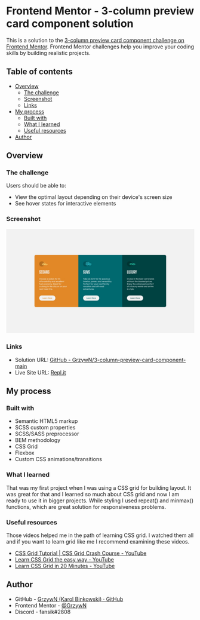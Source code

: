 # Frontend Mentor - 3-column preview card component solution

This is a solution to the [3-column preview card component challenge on Frontend Mentor](https://www.frontendmentor.io/challenges/3column-preview-card-component-pH92eAR2-). Frontend Mentor challenges help you improve your coding skills by building realistic projects. 

## Table of contents

- [Overview](#overview)
  - [The challenge](#the-challenge)
  - [Screenshot](#screenshot)
  - [Links](#links)
- [My process](#my-process)
  - [Built with](#built-with)
  - [What I learned](#what-i-learned)
  - [Useful resources](#useful-resources)
- [Author](#author)

## Overview

### The challenge

Users should be able to:

- View the optimal layout depending on their device's screen size
- See hover states for interactive elements

### Screenshot

![](./screenshot.jpg)

### Links

- Solution URL: [GitHub - GrzywN/3-column-preview-card-component-main](https://github.com/GrzywN/3-column-preview-card-component-main)
- Live Site URL: [Repl.it](https://3-column-preview-card-component-main.grzywn.repl.co)

## My process

### Built with

- Semantic HTML5 markup
- SCSS custom properties
- SCSS/SASS preprocessor
- BEM methodology
- CSS Grid
- Flexbox
- Custom CSS animations/transitions

### What I learned

That was my first project when I was using a CSS grid for building layout. It was great for that and I learned so much about CSS grid and now I am ready to use it in bigger projects. While styling I used repeat() and minmax() functions, which are great solution for responsiveness problems.

### Useful resources

Those videos helped me in the path of learning CSS grid. I watched them all and if you want to learn grid like me I recommend examining these videos.

- [CSS Grid Tutorial | CSS Grid Crash Course - YouTube](https://youtu.be/EFafSYg-PkI)
- [Learn CSS Grid the easy way - YouTube](https://youtu.be/rg7Fvvl3taU)
- [Learn CSS Grid in 20 Minutes - YouTube](https://youtu.be/9zBsdzdE4sM)

## Author

- GitHub - [GrzywN (Karol Binkowski) · GitHub](https://github.com/GrzywN)
- Frontend Mentor - [@GrzywN](https://www.frontendmentor.io/profile/GrzywN)
- Discord - fansik#2808
